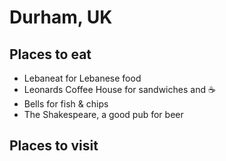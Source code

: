 # Durham, UK

## Places to eat
- Lebaneat for Lebanese food
- Leonards Coffee House for sandwiches and :coffee:
- Bells for fish & chips 
- The Shakespeare, a good pub for beer

## Places to visit
